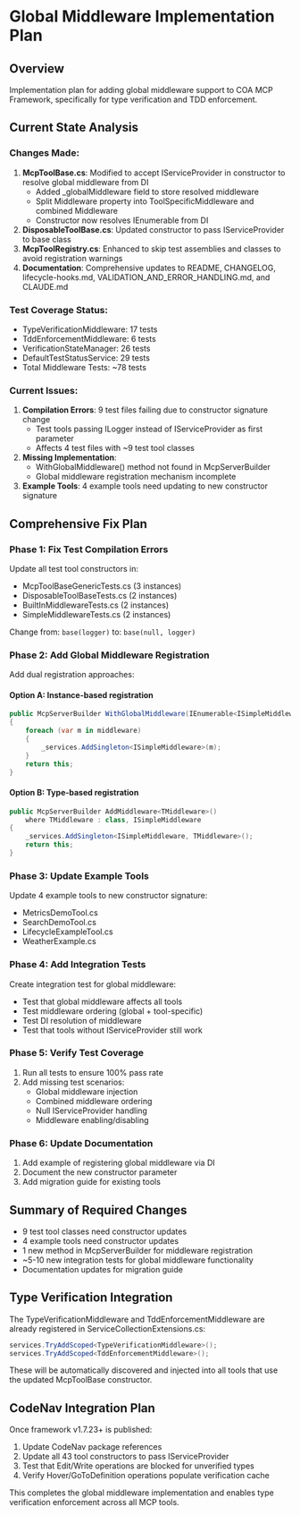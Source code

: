 # Global Middleware Implementation Plan

## Overview
Implementation plan for adding global middleware support to COA MCP Framework, specifically for type verification and TDD enforcement.

## Current State Analysis

### Changes Made:
1. **McpToolBase.cs**: Modified to accept IServiceProvider in constructor to resolve global middleware from DI
   - Added _globalMiddleware field to store resolved middleware
   - Split Middleware property into ToolSpecificMiddleware and combined Middleware
   - Constructor now resolves IEnumerable<ISimpleMiddleware> from DI
2. **DisposableToolBase.cs**: Updated constructor to pass IServiceProvider to base class
3. **McpToolRegistry.cs**: Enhanced to skip test assemblies and classes to avoid registration warnings
4. **Documentation**: Comprehensive updates to README, CHANGELOG, lifecycle-hooks.md, VALIDATION_AND_ERROR_HANDLING.md, and CLAUDE.md

### Test Coverage Status:
- TypeVerificationMiddleware: 17 tests
- TddEnforcementMiddleware: 6 tests  
- VerificationStateManager: 26 tests
- DefaultTestStatusService: 29 tests
- Total Middleware Tests: ~78 tests

### Current Issues:
1. **Compilation Errors**: 9 test files failing due to constructor signature change
   - Test tools passing ILogger instead of IServiceProvider as first parameter
   - Affects 4 test files with ~9 test tool classes
2. **Missing Implementation**:
   - WithGlobalMiddleware() method not found in McpServerBuilder
   - Global middleware registration mechanism incomplete
3. **Example Tools**: 4 example tools need updating to new constructor signature

## Comprehensive Fix Plan

### Phase 1: Fix Test Compilation Errors
Update all test tool constructors in:
- McpToolBaseGenericTests.cs (3 instances)
- DisposableToolBaseTests.cs (2 instances)  
- BuiltInMiddlewareTests.cs (2 instances)
- SimpleMiddlewareTests.cs (2 instances)

Change from: `base(logger)` to: `base(null, logger)`

### Phase 2: Add Global Middleware Registration
Add dual registration approaches:

#### Option A: Instance-based registration
```csharp
public McpServerBuilder WithGlobalMiddleware(IEnumerable<ISimpleMiddleware> middleware)
{
    foreach (var m in middleware)
    {
        _services.AddSingleton<ISimpleMiddleware>(m);
    }
    return this;
}
```

#### Option B: Type-based registration  
```csharp
public McpServerBuilder AddMiddleware<TMiddleware>()
    where TMiddleware : class, ISimpleMiddleware
{
    _services.AddSingleton<ISimpleMiddleware, TMiddleware>();
    return this;
}
```

### Phase 3: Update Example Tools
Update 4 example tools to new constructor signature:
- MetricsDemoTool.cs
- SearchDemoTool.cs
- LifecycleExampleTool.cs
- WeatherExample.cs

### Phase 4: Add Integration Tests
Create integration test for global middleware:
- Test that global middleware affects all tools
- Test middleware ordering (global + tool-specific)
- Test DI resolution of middleware
- Test that tools without IServiceProvider still work

### Phase 5: Verify Test Coverage
1. Run all tests to ensure 100% pass rate
2. Add missing test scenarios:
   - Global middleware injection
   - Combined middleware ordering
   - Null IServiceProvider handling
   - Middleware enabling/disabling

### Phase 6: Update Documentation
1. Add example of registering global middleware via DI
2. Document the new constructor parameter
3. Add migration guide for existing tools

## Summary of Required Changes
- 9 test tool classes need constructor updates
- 4 example tools need constructor updates
- 1 new method in McpServerBuilder for middleware registration
- ~5-10 new integration tests for global middleware functionality
- Documentation updates for migration guide

## Type Verification Integration
The TypeVerificationMiddleware and TddEnforcementMiddleware are already registered in ServiceCollectionExtensions.cs:

```csharp
services.TryAddScoped<TypeVerificationMiddleware>();
services.TryAddScoped<TddEnforcementMiddleware>();
```

These will be automatically discovered and injected into all tools that use the updated McpToolBase constructor.

## CodeNav Integration Plan
Once framework v1.7.23+ is published:
1. Update CodeNav package references
2. Update all 43 tool constructors to pass IServiceProvider
3. Test that Edit/Write operations are blocked for unverified types
4. Verify Hover/GoToDefinition operations populate verification cache

This completes the global middleware implementation and enables type verification enforcement across all MCP tools.